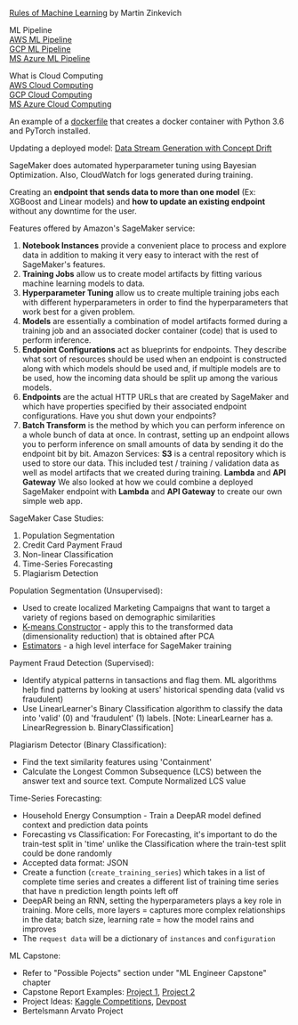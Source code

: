 [Rules of Machine Learning](https://developers.google.com/machine-learning/guides/rules-of-ml) by Martin Zinkevich  

ML Pipeline  
[AWS ML Pipeline](https://docs.aws.amazon.com/sagemaker/latest/dg/how-it-works-mlconcepts.html)  
[GCP ML Pipeline](https://cloud.google.com/ai-platform/docs/ml-solutions-overview)  
[MS Azure ML Pipeline](https://docs.microsoft.com/en-us/azure/machine-learning/overview-what-is-azure-ml)  

What is Cloud Computing  
[AWS Cloud Computing](https://aws.amazon.com/what-is-cloud-computing/)  
[GCP Cloud Computing](https://cloud.google.com/what-is-cloud-computing/)  
[MS Azure Cloud Computing](https://azure.microsoft.com/en-us/overview/what-is-cloud-computing/)  

An example of a [dockerfile](https://github.com/pytorch/pytorch/blob/master/docker/pytorch/Dockerfile) that creates a docker container with Python 3.6 and PyTorch installed.  

Updating a deployed model: [Data Stream Generation with Concept Drift](https://edouardfouche.com/Data-Stream-Generation-with-Concept-Drift/)  

SageMaker does automated hyperparameter tuning using Bayesian Optimization. Also, CloudWatch for logs generated during training.  

Creating an **endpoint that sends data to more than one model** (Ex: XGBoost and Linear models) and **how to update an existing endpoint** without any downtime for the user.  

Features offered by Amazon's SageMaker service:  
1. **Notebook Instances** provide a convenient place to process and explore data in addition to making it very easy to interact with the rest of SageMaker's features.
2. **Training Jobs** allow us to create model artifacts by fitting various machine learning models to data.
3. **Hyperparameter Tuning** allow us to create multiple training jobs each with different hyperparameters in order to find the hyperparameters that work best for a given problem.
4. **Models** are essentially a combination of model artifacts formed during a training job and an associated docker container (code) that is used to perform inference.
5. **Endpoint Configurations** act as blueprints for endpoints. They describe what sort of resources should be used when an endpoint is constructed along with which models should be used and, if multiple models are to be used, how the incoming data should be split up among the various models.
6. **Endpoints** are the actual HTTP URLs that are created by SageMaker and which have properties specified by their associated endpoint configurations. Have you shut down your endpoints?
7. **Batch Transform** is the method by which you can perform inference on a whole bunch of data at once. In contrast, setting up an endpoint allows you to perform inference on small amounts of data by sending it do the endpoint bit by bit.
Amazon Services:
**S3** is a central repository which is used to store our data. This included test / training / validation data as well as model artifacts that we created during training.
**Lambda** and **API Gateway** We also looked at how we could combine a deployed SageMaker endpoint with **Lambda** and **API Gateway** to create our own simple web app.  

SageMaker Case Studies:  
1. Population Segmentation
2. Credit Card Payment Fraud
3. Non-linear Classification
4. Time-Series Forecasting
5. Plagiarism Detection  


Population Segmentation (Unsupervised):  
- Used to create localized Marketing Campaigns that want to target a variety of regions based on demographic similarities  
- [K-means Constructor](https://sagemaker.readthedocs.io/en/stable/algorithms/kmeans.html) - apply this to the transformed data (dimensionality reduction) that is obtained after PCA  
- [Estimators](https://sagemaker.readthedocs.io/en/stable/api/training/estimators.html#sagemaker.estimator.EstimatorBase) - a high level interface for SageMaker training  

Payment Fraud Detection (Supervised):  
- Identify atypical patterns in tansactions and flag them. ML algorithms help find patterns by looking at users' historical spending data (valid vs fraudulent)  
- Use LinearLearner's Binary Classification algorithm to classify the data into 'valid' (0) and 'fraudulent' (1) labels. [Note: LinearLearner has a. LinearRegression b. BinaryClassification]  

Plagiarism Detector (Binary Classification):  
- Find the text similarity features using 'Containment'  
- Calculate the Longest Common Subsequence (LCS) between the answer text and source text. Compute Normalized LCS value  

Time-Series Forecasting:  
- Household Energy Consumption - Train a DeepAR model defined context and prediction data points  
- Forecasting vs Classification: For Forecasting, it's important to do the train-test split in 'time' unlike the Classification where the train-test split could be done randomly  
- Accepted data format: JSON
- Create a function (`create_training_series`) which takes in a list of complete time series and creates a different list of training time series that have n prediction length points left off  
- DeepAR being an RNN, setting the hyperparameters plays a key role in training. More cells, more layers = captures more complex relationships in the data; batch size, learning rate = how the model rains and improves  
- The `request data` will be a dictionary of `instances` and `configuration`  

ML Capstone:  
- Refer to "Possible Pojects" section under "ML Engineer Capstone" chapter  
- Capstone Report Examples: [Project 1](https://github.com/udacity/machine-learning/blob/master/projects/capstone/report-example-1.pdf), [Project 2](https://github.com/udacity/machine-learning/blob/master/projects/capstone/report-example-3.pdf)
- Project Ideas: [Kaggle Competitions](https://www.kaggle.com/competitions), [Devpost](https://devpost.com/)
- Bertelsmann Arvato Project



